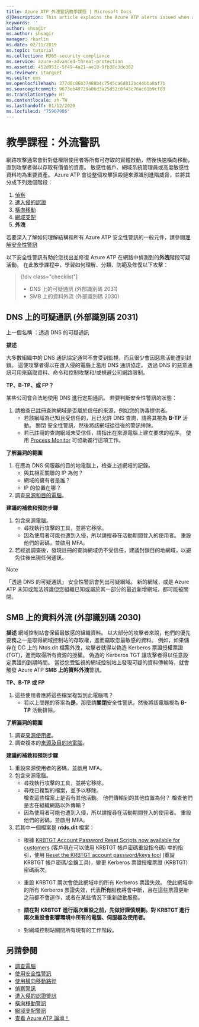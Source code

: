 ```yaml
---
title: Azure ATP 外洩警訊教學課程 | Microsoft Docs
d|Description: This article explains the Azure ATP alerts issued when attacks typically part of exfiltration phase efforts are detected against your organization.
keywords: ''
author: shsagir
ms.author: shsagir
manager: rkarlin
ms.date: 02/11/2019
ms.topic: tutorial
ms.collection: M365-security-compliance
ms.service: azure-advanced-threat-protection
ms.assetid: 452d951c-5f49-4a21-ae10-9fb38c3de302
ms.reviewer: itargoet
ms.suite: ems
ms.openlocfilehash: 377d0c86b37488b4c7545ca6d812bc44bba8af7b
ms.sourcegitcommit: 9673eb49729a06d3a25d52c0f43c76ac61b9cf89
ms.translationtype: HT
ms.contentlocale: zh-TW
ms.lasthandoff: 01/12/2020
ms.locfileid: "75907986"
---
```

# <a name="tutorial-exfiltration-alerts"></a>教學課程：外流警訊  

網路攻擊通常會針對低權限使用者等所有可存取的實體啟動，然後快速橫向移動，直到攻擊者得以存取有價值的資產。 敏感性帳戶、網域系統管理員或高度敏感性資料均為重要資產。 Azure ATP 會從整個攻擊狙殺鏈來源識別進階威脅，並將其分成下列幾個階段：

1. [偵察](atp-reconnaissance-alerts.md)
2. [遭入侵的認證](atp-compromised-credentials-alerts.md)
3. [橫向移動](atp-lateral-movement-alerts.md)
4. [網域支配](atp-domain-dominance-alerts.md)
5. **外洩**

若要深入了解如何理解結構和所有 Azure ATP 安全性警訊的一般元件，請參閱[理解安全性警訊](understanding-security-alerts.md)

以下安全性警訊有助於您找出並修復 Azure ATP 在網路中偵測到的**外洩**階段可疑活動。 在此教學課程中，學習如何理解、分類、防範及修復以下攻擊：

> [!div class="checklist"]
> * DNS 上的可疑通訊 (外部識別碼 2031)
> * SMB 上的資料外流 (外部識別碼 2030)

## <a name="suspicious-communication-over-dns-external-id-2031"></a>DNS 上的可疑通訊 (外部識別碼 2031) 

上一個名稱  ：透過 DNS 的可疑通訊

**描述**

大多數組織中的 DNS 通訊協定通常不會受到監視，而且很少會因惡意活動遭到封鎖。 這使攻擊者得以在遭入侵的電腦上濫用 DNS 通訊協定。 透過 DNS 的惡意通訊可用來竊取資料、命令和控制攻擊和/或規避公司網路限制。

**TP、B-TP、或 FP？**
 
某些公司會合法地使用 DNS 進行定期通訊。 若要判斷安全性警訊的狀態：

1. 請檢查已註冊查詢網域是否屬於信任的來源，例如您的防毒提供者。  
    - 若該網域為已知且受信任的，且已允許 DNS 查詢，請將其視為 **B-TP** 活動。 關閉  安全性警訊，然後將該網域從往後的警訊排除。  
    - 若已註冊的查詢網域未受信任，請指出在來源電腦上建立要求的程序。 使用 [Process Monitor](https://docs.microsoft.com/sysinternals/downloads/procmon) 可協助進行這項工作。

**了解漏洞的範圍**

1. 在應為 DNS 伺服器的目的地電腦上，檢查上述網域的記錄。
    - 與其相互關聯的 IP 為何？
    - 網域的擁有者是誰？
    - IP 的位置在哪？
1. 調查[來源和目的電腦](investigate-a-computer.md)。

**建議的補救和預防步驟**

1. 包含來源電腦。
    - 尋找執行攻擊的工具，並將它移除。
    - 因為使用者可能也遭到入侵，所以請搜尋在活動期間登入的使用者。 重設他們的密碼，並啟用 MFA。
2. 若經過調查後，發現註冊的查詢網域仍不受信任，建議封鎖目的地網域，以避免往後出現任何通訊。

> [!NOTE]
> 「透過 DNS 的可疑通訊」  安全性警訊會列出可疑網域。 新的網域，或是 Azure ATP 未知或無法辨識但您組織已知或屬於其一部分的最近新增網域，都可能被關閉。

## <a name="data-exfiltration-over-smb-external-id-2030"></a>SMB 上的資料外流 (外部識別碼 2030)

**描述** 網域控制站會保留最敏感的組織資料。 以大部分的攻擊者來說，他們的優先要務之一是取得網域控制站的存取權，進而竊取您最敏感的資料。 例如，如果儲存在 DC 上的 Ntds.dit 檔案外洩，攻擊者就得以偽造 Kerberos 票證授權票證 (TGT)，進而取得所有資源的授權。 偽造的 Kerberos TGT 讓攻擊者得以任意設定票證的到期時間。 當從您受監視的網域控制站上發現可疑的資料傳輸時，就會觸發 Azure ATP **SMB 上的資料外洩**警訊。

**TP、B-TP 或 FP**
1. 這些使用者應將這些檔案複製到此電腦嗎？  
    - 若以上問題的答案為**是**，那麼請**關閉**安全性警訊，然後將該電腦視為 **B-TP** 活動排除。

**了解漏洞的範圍**
1. 調查[來源使用者](investigate-a-user.md)。  
2. 調查複本的[來源及目的地電腦](investigate-a-computer.md)。 

**建議的補救和預防步驟**
1. 重設來源使用者的密碼，並啟用 MFA。
2. 包含來源電腦。
    - 尋找執行攻擊的工具，並將它移除。
    - 尋找已複製的檔案，並予以移除。 
    <br>檢查這些檔案上是否有其他活動。 他們傳輸到的其他位置為何？ 檢查他們是否在組織網路以外傳輸？ 
    - 因為使用者可能也遭到入侵，所以請搜尋在活動期間登入的使用者。 重設他們的密碼，並啟用 MFA。
3. 若其中一個檔案是 **ntds.dit** 檔案：
    - 根據 [KRBTGT Account Password Reset Scripts now available for customers](https://cloudblogs.microsoft.com/microsoftsecure/2015/02/11/krbtgt-account-password-reset-scripts-now-available-for-customers/) (客戶現在可以使用 KRBTGT 帳戶密碼重設指令碼) 中的指引，使用 [Reset the KRBTGT account password/keys tool](https://gallery.technet.microsoft.com/Reset-the-krbtgt-account-581a9e51) (重設 KRBTGT 帳戶密碼/金鑰工具)，變更 Kerberos 票證授權票證 (KRBTGT) 密碼兩次。 
    - 重設 KRBTGT 兩次會使此網域中的所有 Kerberos 票證失效。 使此網域中的所有 Kerberos 票證失效，代表**所有**服務將會中斷，且在這些票證更新之前都不會運作，或者在某些情況下重新啟動服務。

    - **請在對 KRBTGT 進行兩次重設之前，先做好謹慎規劃。對 KRBTGT 進行兩次重設會影響環境中所有的電腦、伺服器及使用者。**

   - 對網域控制站關閉所有現有的工作階段。 

## <a name="see-also"></a>另請參閱

- [調查電腦](investigate-a-computer.md)
- [使用安全性警訊](working-with-suspicious-activities.md)
- [使用橫向移動路徑](use-case-lateral-movement-path.md)
- [偵察警訊](atp-reconnaissance-alerts.md)
- [遭入侵的認證警訊](atp-compromised-credentials-alerts.md)
- [橫向移動警訊](atp-lateral-movement-alerts.md)
- [網域支配警訊](atp-domain-dominance-alerts.md)
- [查看 Azure ATP 論壇！](https://aka.ms/azureatpcommunity)
